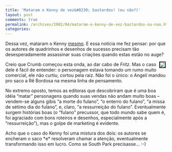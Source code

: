 ```yaml
---
title: 'Mataram o Kenny de vez&#8230; bastardos! (ou não?)'
layout: post
comments: true
permalink: /archives/2002/04/mataram-o-kenny-de-vez-bastardos-ou-nao.html
categories:
---
```

Dessa vez, mataram o Kenny [mesmo][1]. E essa notícia me fez pensar: por que os autores de quadrinhos e desenhos de sucesso precisam tão desesperadamente assassinar suas criações quando estas estão no auge?

<img src='//chester.me/img/blig/fritzthecat.jpg' hspace=3 align=right border=2>Creio que Crumb começou esta onda, ao dar cabo de *Fritz*. Mas o caso dele é fácil de entender: o personagem estava tomando um rumo muito comercial, ele não curtiu, cortou pela raiz. Não foi o único: o Angeli mandou pro saco a Rê Bordosa na mesma linha de pensamento.

No extremo oposto, temos as editoras que descobriram que é uma boa idéia &#8220;matar&#8221; personagens quando suas vendas não andam muito boas &#8211; vendem-se alguns gibis &#8220;a morte do fulano&#8221;, &#8220;o enterro do fulano&#8221;, &#8220;a missa de sétimo dia do fulano&#8221;, e, claro, &#8220;a ressurreição do fulano&#8221;. Eventualmente surgem histórias boas (o &#8220;fulano&#8221; precussor, que todo mundo sabe quem é, foi agraciado com bons roteiros e desenhos, especialmente após a &#8220;ressurreição&#8221;), mas o golpe de marketing é evidente.

Acho que o caso do Kenny foi uma mistura dos dois: os autores se encheram o saco \*e\* resolveram chamar a atenção, eventualmente transformando isso em lucro. Como se South Park precisasse&#8230; :-)

 [1]: http://animationmagazine.net/television/4_12_2.html
